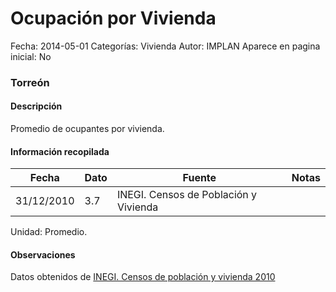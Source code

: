 Ocupación por Vivienda
=====

Fecha: 2014-05-01
Categorías: Vivienda
Autor: IMPLAN
Aparece en pagina inicial: No

### Torreón

#### Descripción

Promedio de ocupantes por vivienda.

<!-- break -->

#### Información recopilada

<table class="table table-hover table-bordered matriz">
  <thead>
    <tr><th>Fecha</th><th>Dato</th><th>Fuente</th><th>Notas</th></tr>
  </thead>
  <tbody>
    <tr><td class="centrado">31/12/2010</td><td class="derecha">3.7</td><td>INEGI. Censos de Población y Vivienda</td><td></td></tr>
  </tbody>
</table>

Unidad: Promedio.

#### Observaciones

Datos obtenidos de [INEGI. Censos de población y vivienda 2010](http://www.inegi.org.mx/sistemas/consulta_resultados/iter2010.aspx)
